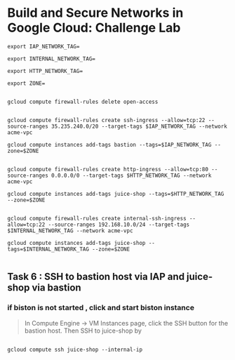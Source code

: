 # Build and Secure Networks in Google Cloud: Challenge Lab

```
export IAP_NETWORK_TAG=
```
```
export INTERNAL_NETWORK_TAG=
```
```
export HTTP_NETWORK_TAG=
```
```
export ZONE=
```
```

gcloud compute firewall-rules delete open-access
 

gcloud compute firewall-rules create ssh-ingress --allow=tcp:22 --source-ranges 35.235.240.0/20 --target-tags $IAP_NETWORK_TAG --network acme-vpc
 
gcloud compute instances add-tags bastion --tags=$IAP_NETWORK_TAG --zone=$ZONE
 

gcloud compute firewall-rules create http-ingress --allow=tcp:80 --source-ranges 0.0.0.0/0 --target-tags $HTTP_NETWORK_TAG --network acme-vpc
 
gcloud compute instances add-tags juice-shop --tags=$HTTP_NETWORK_TAG --zone=$ZONE
 

gcloud compute firewall-rules create internal-ssh-ingress --allow=tcp:22 --source-ranges 192.168.10.0/24 --target-tags $INTERNAL_NETWORK_TAG --network acme-vpc
 
gcloud compute instances add-tags juice-shop --tags=$INTERNAL_NETWORK_TAG --zone=$ZONE
 

```
## Task 6 : SSH to bastion host via IAP and juice-shop via bastion
### if biston is not started , click and start biston instance
> In Compute Engine -> VM Instances page, click the SSH button for the bastion host. Then SSH to juice-shop by
 ```

gcloud compute ssh juice-shop --internal-ip
```




